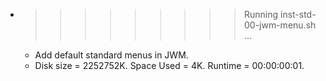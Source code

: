 * >>>>>>>>> Running inst-std-00-jwm-menu.sh ...
  * Add default standard menus in JWM.
  * Disk size = 2252752K. Space Used = 4K. Runtime = 00:00:00:01.
